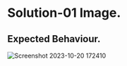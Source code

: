 # Solution-01 Image.
## Expected Behaviour.
![Screenshot 2023-10-20 172410](https://github.com/Khush0031/pw-skills-full-stack-web-dev-assignment-solution/assets/121889921/6b12999b-e5ca-4e42-ba60-70ba2849adef)

